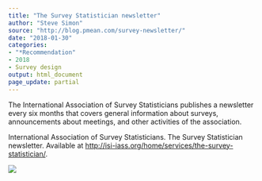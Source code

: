 ```yaml
---
title: "The Survey Statistician newsletter"
author: "Steve Simon"
source: "http://blog.pmean.com/survey-newsletter/"
date: "2018-01-30"
categories:
- "*Recommendation"
- 2018
- Survey design
output: html_document
page_update: partial
---
```


The International Association of Survey Statisticians publishes a
newsletter every six months that covers general information about
surveys, announcements about meetings, and other activities of the
association.

<!---More--->

International Association of Survey Statisticians. The Survey
Statistician newsletter. Available at
<http://isi-iass.org/home/services/the-survey-statistician/>.

![](http://www.pmean.com/new-images/18/survey-newsletter01.png)




